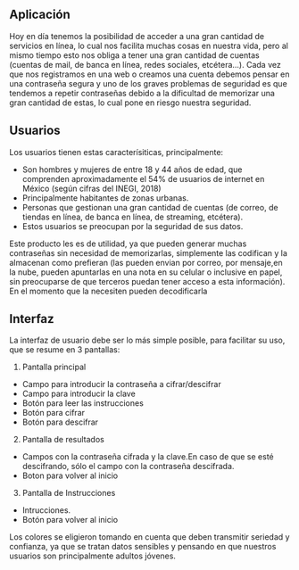 ## Aplicación
 Hoy en día tenemos la posibilidad de acceder a una gran cantidad de servicios en línea, lo cual nos facilita muchas cosas en nuestra vida, pero al mismo tiempo esto nos obliga a tener una gran cantidad de cuentas (cuentas de mail, de banca en línea, redes sociales, etcétera...). Cada vez que nos registramos en una web o creamos una cuenta debemos pensar en una contraseña segura y uno de los graves problemas de seguridad es que tendemos a repetir contraseñas debido a la dificultad de memorizar una gran cantidad de estas, lo cual pone en riesgo nuestra seguridad. 

## Usuarios
Los usuarios tienen estas caracterísiticas, principalmente:
- Son hombres y mujeres de entre 18 y 44 años de edad, que comprenden aproximadamente el 54% de usuarios de internet en México (según cifras del INEGI, 2018)
- Principalmente habitantes de zonas urbanas. 
- Personas que gestionan una gran cantidad de cuentas (de correo, de tiendas en línea, de banca en línea, de streaming, etcétera).
- Estos usuarios se preocupan por la seguridad de sus datos. 

Este producto les es de utilidad, ya que pueden generar muchas contraseñas sin necesidad de memorizarlas, simplemente las codifican y la almacenan como prefieran (las pueden envian por correo, por mensaje,en la nube, pueden apuntarlas en una nota en su celular o inclusive en papel, sin preocuparse de que terceros puedan tener acceso a esta información). En el momento que la necesiten pueden decodificarla 

## Interfaz
La interfaz de usuario debe ser lo más simple posible, para facilitar su uso, que se resume en 3 pantallas:

1. Pantalla principal
- Campo para introducir la contraseña a cifrar/descifrar
- Campo para introducir la clave
- Botón para leer las instrucciones
- Botón para cifrar
- Botón para descifrar

2. Pantalla de resultados
- Campos con la contraseña cifrada y la clave.En caso de que se esté descifrando, sólo el campo con la contraseña descifrada.
- Boton para volver al inicio

3. Pantalla de Instrucciones
- Intrucciones.
- Botón para volver al inicio

Los colores se eligieron tomando en cuenta que deben transmitir seriedad y confianza, ya que se tratan datos sensibles y pensando en que nuestros usuarios son principalmente adultos jóvenes.






